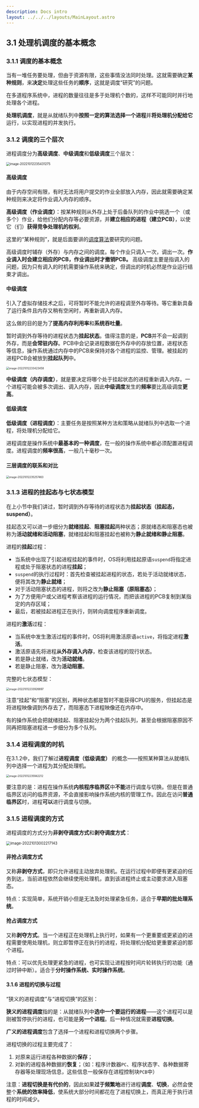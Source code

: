 ```yaml
---
description: Docs intro
layout: ../../../layouts/MainLayout.astro
---
```


## 3.1 处理机调度的基本概念

### 3.1.1 调度的基本概念

当有一堆任务要处理，但由于资源有限，这些事情没法同时处理。这就需要确定**某种规则**，来**决定**处理这些任务的**顺序**，这就是调度“研究”的问题。

在多道程序系统中，进程的数量往往是多于处理机个数的，这样不可能同时并行地处理各个进程。

**处理机调度**，就是从就绪队列中**按照一定的算法选择一个进程**并**将处理机分配给它**运行，以实现进程的并发执行。

### 3.1.2 调度的三个层次

进程调度分为**高级调度**、**中级调度**和**低级调度**三个层次：

<img src="https://images.drshw.tech/images/notes/image-20221012235431275.png" alt="image-20221012235431275" style="zoom:60%;" />

#### 高级调度

由于内存空间有限，有时无法将用户提交的作业全部放入内存，因此就需要确定某种规则来决定将作业调入内存的顺序。

**高级调度（作业调度）**：按某种规则从外存上处于后备队列的作业中挑选一个（或多个）作业，给他们分配内存等必要资源，并**建立相应的进程（建立PCB）**，以使它（们）**获得竞争处理机的权利**。

这里的“某种规则”，就是后面要讲的[调度算法](https://docs.drshw.tech/os/3/2/)要研究的问题。

高级调度时辅存（外存）与内存之间的调度。每个作业只调入一次，调出一次。**作业调入时会建立相应的PCB，作业调出时才撤销PCB。** 高级调度主要是指调入的问题，因为只有调入的时机需要操作系统来确定，但调出的时机必然是作业运行结束才调出。

#### 中级调度

引入了虚拟存储技术之后，可将暂时不能允许的进程调至外存等待。等它重新具备了运行条件且内存又稍有空闲时，再重新调入内存。

这么做的目的是为了**提高内存利用率**和**系统吞吐量**。

暂时调到外存等待的进程状态为**挂起状态**。值得注意的是，**PCB**并不会一起调到外存，而是**会常驻内存**。PCB中会记录进程数据在外存中的存放位置，进程状态等信息，操作系统通过内存中的PCB来保持对各个进程的监控、管理。被挂起的进程PCB会被放到**挂起队列**中。

<img src="https://images.drshw.tech/images/notes/image-20221012233423458.png" alt="image-20221012233423458" style="zoom:50%;" />

**中级调度（内存调度）**，就是要决定将哪个处于挂起状态的进程重新调入内存。一个进程可能会被多次调出、调入内存，因此**中级调度**发生的**频率**要比高级调度**更高**。

#### 低级调度

**低级调度（进程调度）**：主要任务是按照某种方法和策略从就绪队列中选取一个进程，将处理机分配给它。

进程调度是操作系统中**最基本的一种调度**，在一般的操作系统中都必须配置进程调度。进程调度的**频率很高**，一般几十毫秒一次。

#### 三层调度的联系和对比

<img src="https://images.drshw.tech/images/notes/image-20221012235257463.png" alt="image-20221012235257463" style="zoom:50%;" />

### 3.1.3 进程的挂起态与七状态模型

在上小节中我们讲过，暂时调到外存等待的进程状态为**挂起状态（挂起态，suspend）**。

挂起态又可以进一步细分为**就绪挂起**、**阻塞挂起**两种状态；原就绪态和阻塞态也被称为**活动就绪和活动阻塞**，就绪挂起和阻塞挂起也被称为**静止就绪和静止阻塞**。

进程的**挂起**过程：

+ 当系统中出现了引起进程挂起的事件时，OS将利用挂起原语`suspend`将指定进程或处于阻塞状态的进程**挂起**；
+ `suspend`的执行过程时：首先检查被挂起进程的状态，若处于活动就绪状态，便将其改为**静止就绪**；
+ 对于活动阻塞状态的进程，则将之改为**静止阻塞（原阻塞态）**；
+ 为了方便用户或父进程考察该进程的运行情况，而把该进程的PCB复制到某指定的内存区域；
+ 最后，若被挂起进程正在执行，则转向调度程序重新调度。

进程的**激活**过程：

+ 当系统中发生激活过程的事件时，OS将利用激活原语`active`，将指定进程**激活**。
+ 激活原语先将进程**从外存调入内存**，检查该进程的现行状态。
+ 若是静止就绪，改为**活动就绪**。
+ 若是静止阻塞，改为**活动阻塞**。

完整的七状态模型：

<img src="https://images.drshw.tech/images/notes/image-20221012233926897.png" alt="image-20221012233926897" style="zoom:50%;" />

注意“挂起”和“阻塞”的区别，两种状态都是暂时不能获得CPU的服务，但挂起态是将进程映像调到外存去了，而阻塞态下进程映像还在内存中。

有的操作系统会把就绪挂起、阻塞挂起分为两个挂起队列，甚至会根据阻塞原因不同再把阻塞进程进一步细分为多个队列。

### 3.1.4 进程调度的时机

在3.1.2中，我们了解过**进程调度（低级调度）** 的概念——按照某种算法从就绪队列中选择一个进程为其分配处理机。

<img src="https://images.drshw.tech/images/notes/image-20221012235942212.png" alt="image-20221012235942212" style="zoom:50%;" />

要注意的是：进程在操作系统**内核程序临界区**中**不能**进行调度与切换。但是在普通临界区访问的临界资源，不会直接影响操作系统内核的管理工作。因此在访问**普通临界区**时，进程**可以**进行调度与切换。

### 3.1.5 进程调度的方式

进程调度的方式分为**非剥夺调度方式**和**剥夺调度方式**：

<img src="https://images.drshw.tech/images/notes/image-20221013002217143.png" alt="image-20221013002217143" style="zoom:70%;" />

#### 非抢占调度方式

又称**非剥夺方式**，即只允许进程主动放弃处理机。在运行过程中即便有更紧迫的任务到达，当前进程依然会继续使用处理机，直到该进程终止或主动要求进入阻塞态。

特点：实现简单，系统开销小但是无法及时处理紧急任务，适合于**早期的批处理系统**。

#### 抢占调度方式

又称**剥夺方式**。当一个进程正在处理机上执行时，如果有一个更重要或更紧迫的进程需要使用处理机，则立即暂停正在执行的进程，将处理机分配给更重要紧迫的那个进程。

特点：可以优先处理更紧急的进程，也可实现让进程按时间片轮转执行的功能（通过时钟中断）。适合于**分时操作系统、实时操作系统**。

#### 3.1.6 进程的切换与过程

“狭义的进程调度”与“进程切换”的区别：

**狭义的进程调度**指的是：从就绪队列中**选中一个要运行的进程**——这个进程可以是刚被暂停执行的进程，也可能是**另一个进程**。后一种情况就需要**进程切换**。

**广义的进程调度**包含了选择一个进程和进程切换两个步骤。

进程切换的过程主要完成了：

1. 对原来运行进程各种数据的**保存**；
2. 对新的进程各种数据的**恢复**；（如：程序计数器`PC`、程序状态字、各种数据寄存器等处理现场信息，这些信息一般保存在进程控制块`PCB`中）

注意：**进程切换是有代价的**，因此如果**过于频繁地**进行进程**调度**、**切换**，必然会使整个**系统的效率降低**，使系统大部分时间都花在了进程切换上，而真正用于执行进程的时间减少。
